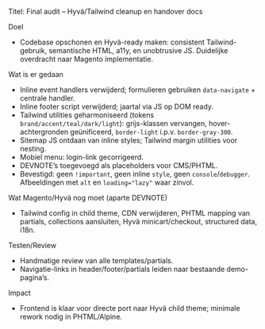 Titel: Final audit – Hyvä/Tailwind cleanup en handover docs

Doel
- Codebase opschonen en Hyvä-ready maken: consistent Tailwind-gebruik, semantische HTML, a11y, en unobtrusive JS. Duidelijke overdracht naar Magento implementatie.

Wat is er gedaan
- Inline event handlers verwijderd; formulieren gebruiken `data-navigate` + centrale handler.
- Inline footer script verwijderd; jaartal via JS op DOM ready.
- Tailwind utilities geharmoniseerd (tokens `brand/accent/teal/dark/light`): grijs-klassen vervangen, hover-achtergronden geünificeerd, `border-light` i.p.v. `border-gray-300`.
- Sitemap JS ontdaan van inline styles; Tailwind margin utilities voor nesting.
- Mobiel menu: login-link gecorrigeerd.
- DEVNOTE’s toegevoegd als placeholders voor CMS/PHTML.
- Bevestigd: geen `!important`, geen inline `style`, geen `console`/`debugger`. Afbeeldingen met `alt` en `loading="lazy"` waar zinvol.

Wat Magento/Hyvä nog moet (aparte DEVNOTE)
- Tailwind config in child theme, CDN verwijderen, PHTML mapping van partials, collections aansluiten, Hyvä minicart/checkout, structured data, i18n.

Testen/Review
- Handmatige review van alle templates/partials.
- Navigatie-links in header/footer/partials leiden naar bestaande demo-pagina’s.

Impact
- Frontend is klaar voor directe port naar Hyvä child theme; minimale rework nodig in PHTML/Alpine.

